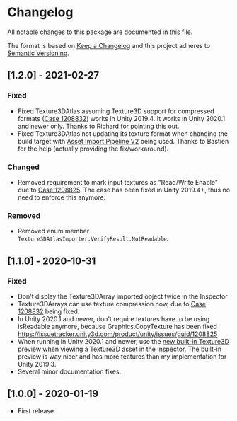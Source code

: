 # Changelog
All notable changes to this package are documented in this file.

The format is based on [Keep a Changelog](http://keepachangelog.com/en/1.0.0/)
and this project adheres to [Semantic Versioning](http://semver.org/spec/v2.0.0.html).

## [1.2.0] - 2021-02-27
### Fixed 
 - Fixed Texture3DAtlas assuming Texture3D support for compressed formats ([Case 1208832](https://issuetracker.unity3d.com/issues/unable-to-create-a-texture3d-with-a-compressed-format)) works in Unity 2019.4. It works in Unity 2020.1 and newer only. Thanks to Richard for pointing this out.
 - Fixed Texture3DAtlas not updating its texture format when changing the build target with [Asset Import Pipeline V2](https://blogs.unity3d.com/2019/10/31/the-new-asset-import-pipeline-solid-foundation-for-speeding-up-asset-imports/) being used. Thanks to Bastien for the help (actually providing the fix/workaround).

### Changed
 - Removed requirement to mark input textures as "Read/Write Enable" due to [Case 1208825](https://issuetracker.unity3d.com/product/unity/issues/guid/1208825). The case has been fixed in Unity 2019.4+, thus no need to enforce this anymore.

### Removed
 - Removed enum member ```Texture3DAtlasImporter.VerifyResult.NotReadable```.

## [1.1.0] - 2020-10-31
### Fixed 
 - Don't display the Texture3DArray imported object twice in the Inspector
 - Texture3DArrays can use texture compression now, due to [Case 1208832](https://issuetracker.unity3d.com/product/unity/issues/guid/1208825) being fixed.
 - In Unity 2020.1 and newer, don't require textures have to be using isReadable anymore, because Graphics.CopyTexture has been fixed https://issuetracker.unity3d.com/product/unity/issues/guid/1208825
 - When running in Unity 2020.1 and newer, use the [new built-in Texture3D preview](https://twitter.com/aras_p/status/1252811959616987138?s=20) when viewing a Texture3D asset in the Inspector. The built-in preview is way nicer and has more features than my implementation for Unity 2019.3.
 - Several minor documentation fixes.

 
## [1.0.0] - 2020-01-19
 - First release